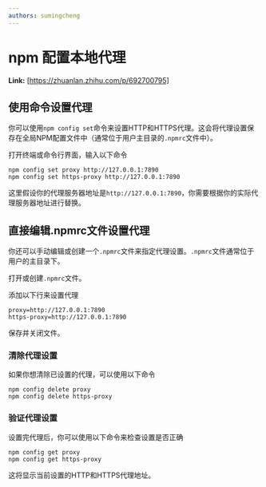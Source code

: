 ```yaml
---
authors: sumingcheng
---
```

# npm 配置本地代理



 **Link:** [https://zhuanlan.zhihu.com/p/692700795]

## 使用命令设置代理  

你可以使用`npm config set`命令来设置HTTP和HTTPS代理。这会将代理设置保存在全局NPM配置文件中（通常位于用户主目录的`.npmrc`文件中）。

打开终端或命令行界面，输入以下命令

```
npm config set proxy http://127.0.0.1:7890
npm config set https-proxy http://127.0.0.1:7890
```

这里假设你的代理服务器地址是`http://127.0.0.1:7890`，你需要根据你的实际代理服务器地址进行替换。

## 直接编辑.npmrc文件设置代理  

你还可以手动编辑或创建一个`.npmrc`文件来指定代理设置。`.npmrc`文件通常位于用户的主目录下。

打开或创建`.npmrc`文件。

添加以下行来设置代理

```
proxy=http://127.0.0.1:7890
https-proxy=http://127.0.0.1:7890
```

保存并关闭文件。

### 清除代理设置  

如果你想清除已设置的代理，可以使用以下命令

```
npm config delete proxy
npm config delete https-proxy
```
### 验证代理设置  

设置完代理后，你可以使用以下命令来检查设置是否正确

```
npm config get proxy
npm config get https-proxy
```

这将显示当前设置的HTTP和HTTPS代理地址。

